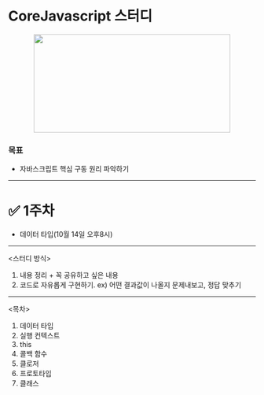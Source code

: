 # CoreJavascript 스터디
<center><img src="https://user-images.githubusercontent.com/76730867/136645376-0734e6da-bf01-462d-996e-556f9fd4dabf.png" width="400" height="200"/></center>

### 목표
- 자바스크립트 핵심 구동 원리 파악하기

---

# ✅ 1주차
- 데이터 타입(10월 14일 오후8시)

-------------------------------------------------------

<스터디 방식>
1. 내용 정리 + 꼭 공유하고 싶은 내용 
2.  코드로 자유롭게 구현하기. 
ex) 어떤 결과값이 나올지 문제내보고, 정답 맞추기

---------------------------------------------------------

<목차>
1. 데이터 타입
2. 실행 컨텍스트
3. this
4. 콜백 함수
5. 클로저
6. 프로토타입
7. 클래스





